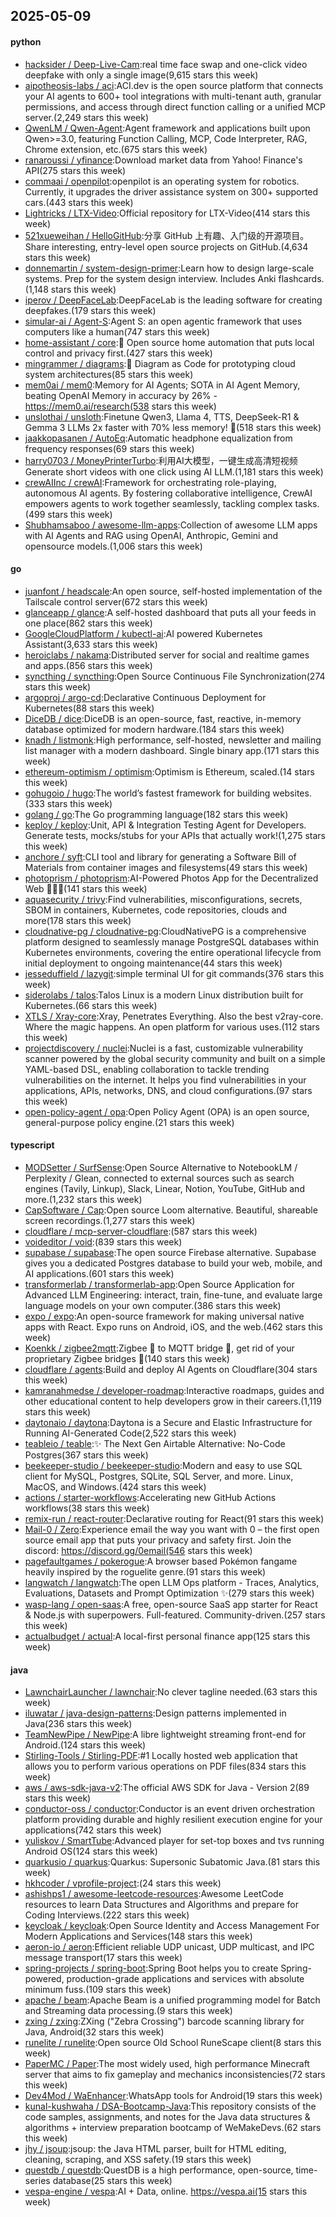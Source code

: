 ## 2025-05-09

#### python
* [hacksider / Deep-Live-Cam](https://github.com/hacksider/Deep-Live-Cam):real time face swap and one-click video deepfake with only a single image(9,615 stars this week)
* [aipotheosis-labs / aci](https://github.com/aipotheosis-labs/aci):ACI.dev is the open source platform that connects your AI agents to 600+ tool integrations with multi-tenant auth, granular permissions, and access through direct function calling or a unified MCP server.(2,249 stars this week)
* [QwenLM / Qwen-Agent](https://github.com/QwenLM/Qwen-Agent):Agent framework and applications built upon Qwen>=3.0, featuring Function Calling, MCP, Code Interpreter, RAG, Chrome extension, etc.(675 stars this week)
* [ranaroussi / yfinance](https://github.com/ranaroussi/yfinance):Download market data from Yahoo! Finance's API(275 stars this week)
* [commaai / openpilot](https://github.com/commaai/openpilot):openpilot is an operating system for robotics. Currently, it upgrades the driver assistance system on 300+ supported cars.(443 stars this week)
* [Lightricks / LTX-Video](https://github.com/Lightricks/LTX-Video):Official repository for LTX-Video(414 stars this week)
* [521xueweihan / HelloGitHub](https://github.com/521xueweihan/HelloGitHub):分享 GitHub 上有趣、入门级的开源项目。Share interesting, entry-level open source projects on GitHub.(4,634 stars this week)
* [donnemartin / system-design-primer](https://github.com/donnemartin/system-design-primer):Learn how to design large-scale systems. Prep for the system design interview. Includes Anki flashcards.(1,148 stars this week)
* [iperov / DeepFaceLab](https://github.com/iperov/DeepFaceLab):DeepFaceLab is the leading software for creating deepfakes.(179 stars this week)
* [simular-ai / Agent-S](https://github.com/simular-ai/Agent-S):Agent S: an open agentic framework that uses computers like a human(747 stars this week)
* [home-assistant / core](https://github.com/home-assistant/core):🏡 Open source home automation that puts local control and privacy first.(427 stars this week)
* [mingrammer / diagrams](https://github.com/mingrammer/diagrams):🎨 Diagram as Code for prototyping cloud system architectures(85 stars this week)
* [mem0ai / mem0](https://github.com/mem0ai/mem0):Memory for AI Agents; SOTA in AI Agent Memory, beating OpenAI Memory in accuracy by 26% - https://mem0.ai/research(538 stars this week)
* [unslothai / unsloth](https://github.com/unslothai/unsloth):Finetune Qwen3, Llama 4, TTS, DeepSeek-R1 & Gemma 3 LLMs 2x faster with 70% less memory! 🦥(518 stars this week)
* [jaakkopasanen / AutoEq](https://github.com/jaakkopasanen/AutoEq):Automatic headphone equalization from frequency responses(69 stars this week)
* [harry0703 / MoneyPrinterTurbo](https://github.com/harry0703/MoneyPrinterTurbo):利用AI大模型，一键生成高清短视频 Generate short videos with one click using AI LLM.(1,181 stars this week)
* [crewAIInc / crewAI](https://github.com/crewAIInc/crewAI):Framework for orchestrating role-playing, autonomous AI agents. By fostering collaborative intelligence, CrewAI empowers agents to work together seamlessly, tackling complex tasks.(499 stars this week)
* [Shubhamsaboo / awesome-llm-apps](https://github.com/Shubhamsaboo/awesome-llm-apps):Collection of awesome LLM apps with AI Agents and RAG using OpenAI, Anthropic, Gemini and opensource models.(1,006 stars this week)

#### go
* [juanfont / headscale](https://github.com/juanfont/headscale):An open source, self-hosted implementation of the Tailscale control server(672 stars this week)
* [glanceapp / glance](https://github.com/glanceapp/glance):A self-hosted dashboard that puts all your feeds in one place(862 stars this week)
* [GoogleCloudPlatform / kubectl-ai](https://github.com/GoogleCloudPlatform/kubectl-ai):AI powered Kubernetes Assistant(3,633 stars this week)
* [heroiclabs / nakama](https://github.com/heroiclabs/nakama):Distributed server for social and realtime games and apps.(856 stars this week)
* [syncthing / syncthing](https://github.com/syncthing/syncthing):Open Source Continuous File Synchronization(274 stars this week)
* [argoproj / argo-cd](https://github.com/argoproj/argo-cd):Declarative Continuous Deployment for Kubernetes(88 stars this week)
* [DiceDB / dice](https://github.com/DiceDB/dice):DiceDB is an open-source, fast, reactive, in-memory database optimized for modern hardware.(184 stars this week)
* [knadh / listmonk](https://github.com/knadh/listmonk):High performance, self-hosted, newsletter and mailing list manager with a modern dashboard. Single binary app.(171 stars this week)
* [ethereum-optimism / optimism](https://github.com/ethereum-optimism/optimism):Optimism is Ethereum, scaled.(14 stars this week)
* [gohugoio / hugo](https://github.com/gohugoio/hugo):The world’s fastest framework for building websites.(333 stars this week)
* [golang / go](https://github.com/golang/go):The Go programming language(182 stars this week)
* [keploy / keploy](https://github.com/keploy/keploy):Unit, API & Integration Testing Agent for Developers. Generate tests, mocks/stubs for your APIs that actually work!(1,275 stars this week)
* [anchore / syft](https://github.com/anchore/syft):CLI tool and library for generating a Software Bill of Materials from container images and filesystems(49 stars this week)
* [photoprism / photoprism](https://github.com/photoprism/photoprism):AI-Powered Photos App for the Decentralized Web 🌈💎✨(141 stars this week)
* [aquasecurity / trivy](https://github.com/aquasecurity/trivy):Find vulnerabilities, misconfigurations, secrets, SBOM in containers, Kubernetes, code repositories, clouds and more(178 stars this week)
* [cloudnative-pg / cloudnative-pg](https://github.com/cloudnative-pg/cloudnative-pg):CloudNativePG is a comprehensive platform designed to seamlessly manage PostgreSQL databases within Kubernetes environments, covering the entire operational lifecycle from initial deployment to ongoing maintenance(44 stars this week)
* [jesseduffield / lazygit](https://github.com/jesseduffield/lazygit):simple terminal UI for git commands(376 stars this week)
* [siderolabs / talos](https://github.com/siderolabs/talos):Talos Linux is a modern Linux distribution built for Kubernetes.(66 stars this week)
* [XTLS / Xray-core](https://github.com/XTLS/Xray-core):Xray, Penetrates Everything. Also the best v2ray-core. Where the magic happens. An open platform for various uses.(112 stars this week)
* [projectdiscovery / nuclei](https://github.com/projectdiscovery/nuclei):Nuclei is a fast, customizable vulnerability scanner powered by the global security community and built on a simple YAML-based DSL, enabling collaboration to tackle trending vulnerabilities on the internet. It helps you find vulnerabilities in your applications, APIs, networks, DNS, and cloud configurations.(97 stars this week)
* [open-policy-agent / opa](https://github.com/open-policy-agent/opa):Open Policy Agent (OPA) is an open source, general-purpose policy engine.(21 stars this week)

#### typescript
* [MODSetter / SurfSense](https://github.com/MODSetter/SurfSense):Open Source Alternative to NotebookLM / Perplexity / Glean, connected to external sources such as search engines (Tavily, Linkup), Slack, Linear, Notion, YouTube, GitHub and more.(1,232 stars this week)
* [CapSoftware / Cap](https://github.com/CapSoftware/Cap):Open source Loom alternative. Beautiful, shareable screen recordings.(1,277 stars this week)
* [cloudflare / mcp-server-cloudflare](https://github.com/cloudflare/mcp-server-cloudflare):(587 stars this week)
* [voideditor / void](https://github.com/voideditor/void):(839 stars this week)
* [supabase / supabase](https://github.com/supabase/supabase):The open source Firebase alternative. Supabase gives you a dedicated Postgres database to build your web, mobile, and AI applications.(601 stars this week)
* [transformerlab / transformerlab-app](https://github.com/transformerlab/transformerlab-app):Open Source Application for Advanced LLM Engineering: interact, train, fine-tune, and evaluate large language models on your own computer.(386 stars this week)
* [expo / expo](https://github.com/expo/expo):An open-source framework for making universal native apps with React. Expo runs on Android, iOS, and the web.(462 stars this week)
* [Koenkk / zigbee2mqtt](https://github.com/Koenkk/zigbee2mqtt):Zigbee 🐝 to MQTT bridge 🌉, get rid of your proprietary Zigbee bridges 🔨(140 stars this week)
* [cloudflare / agents](https://github.com/cloudflare/agents):Build and deploy AI Agents on Cloudflare(304 stars this week)
* [kamranahmedse / developer-roadmap](https://github.com/kamranahmedse/developer-roadmap):Interactive roadmaps, guides and other educational content to help developers grow in their careers.(1,119 stars this week)
* [daytonaio / daytona](https://github.com/daytonaio/daytona):Daytona is a Secure and Elastic Infrastructure for Running AI-Generated Code(2,522 stars this week)
* [teableio / teable](https://github.com/teableio/teable):✨ The Next Gen Airtable Alternative: No-Code Postgres(367 stars this week)
* [beekeeper-studio / beekeeper-studio](https://github.com/beekeeper-studio/beekeeper-studio):Modern and easy to use SQL client for MySQL, Postgres, SQLite, SQL Server, and more. Linux, MacOS, and Windows.(424 stars this week)
* [actions / starter-workflows](https://github.com/actions/starter-workflows):Accelerating new GitHub Actions workflows(38 stars this week)
* [remix-run / react-router](https://github.com/remix-run/react-router):Declarative routing for React(91 stars this week)
* [Mail-0 / Zero](https://github.com/Mail-0/Zero):Experience email the way you want with 0 – the first open source email app that puts your privacy and safety first. Join the discord: https://discord.gg/0email(546 stars this week)
* [pagefaultgames / pokerogue](https://github.com/pagefaultgames/pokerogue):A browser based Pokémon fangame heavily inspired by the roguelite genre.(91 stars this week)
* [langwatch / langwatch](https://github.com/langwatch/langwatch):The open LLM Ops platform - Traces, Analytics, Evaluations, Datasets and Prompt Optimization ✨(279 stars this week)
* [wasp-lang / open-saas](https://github.com/wasp-lang/open-saas):A free, open-source SaaS app starter for React & Node.js with superpowers. Full-featured. Community-driven.(257 stars this week)
* [actualbudget / actual](https://github.com/actualbudget/actual):A local-first personal finance app(125 stars this week)

#### java
* [LawnchairLauncher / lawnchair](https://github.com/LawnchairLauncher/lawnchair):No clever tagline needed.(63 stars this week)
* [iluwatar / java-design-patterns](https://github.com/iluwatar/java-design-patterns):Design patterns implemented in Java(236 stars this week)
* [TeamNewPipe / NewPipe](https://github.com/TeamNewPipe/NewPipe):A libre lightweight streaming front-end for Android.(124 stars this week)
* [Stirling-Tools / Stirling-PDF](https://github.com/Stirling-Tools/Stirling-PDF):#1 Locally hosted web application that allows you to perform various operations on PDF files(834 stars this week)
* [aws / aws-sdk-java-v2](https://github.com/aws/aws-sdk-java-v2):The official AWS SDK for Java - Version 2(89 stars this week)
* [conductor-oss / conductor](https://github.com/conductor-oss/conductor):Conductor is an event driven orchestration platform providing durable and highly resilient execution engine for your applications(742 stars this week)
* [yuliskov / SmartTube](https://github.com/yuliskov/SmartTube):Advanced player for set-top boxes and tvs running Android OS(124 stars this week)
* [quarkusio / quarkus](https://github.com/quarkusio/quarkus):Quarkus: Supersonic Subatomic Java.(81 stars this week)
* [hkhcoder / vprofile-project](https://github.com/hkhcoder/vprofile-project):(24 stars this week)
* [ashishps1 / awesome-leetcode-resources](https://github.com/ashishps1/awesome-leetcode-resources):Awesome LeetCode resources to learn Data Structures and Algorithms and prepare for Coding Interviews.(222 stars this week)
* [keycloak / keycloak](https://github.com/keycloak/keycloak):Open Source Identity and Access Management For Modern Applications and Services(148 stars this week)
* [aeron-io / aeron](https://github.com/aeron-io/aeron):Efficient reliable UDP unicast, UDP multicast, and IPC message transport(17 stars this week)
* [spring-projects / spring-boot](https://github.com/spring-projects/spring-boot):Spring Boot helps you to create Spring-powered, production-grade applications and services with absolute minimum fuss.(109 stars this week)
* [apache / beam](https://github.com/apache/beam):Apache Beam is a unified programming model for Batch and Streaming data processing.(9 stars this week)
* [zxing / zxing](https://github.com/zxing/zxing):ZXing ("Zebra Crossing") barcode scanning library for Java, Android(32 stars this week)
* [runelite / runelite](https://github.com/runelite/runelite):Open source Old School RuneScape client(8 stars this week)
* [PaperMC / Paper](https://github.com/PaperMC/Paper):The most widely used, high performance Minecraft server that aims to fix gameplay and mechanics inconsistencies(72 stars this week)
* [Dev4Mod / WaEnhancer](https://github.com/Dev4Mod/WaEnhancer):WhatsApp tools for Android(19 stars this week)
* [kunal-kushwaha / DSA-Bootcamp-Java](https://github.com/kunal-kushwaha/DSA-Bootcamp-Java):This repository consists of the code samples, assignments, and notes for the Java data structures & algorithms + interview preparation bootcamp of WeMakeDevs.(62 stars this week)
* [jhy / jsoup](https://github.com/jhy/jsoup):jsoup: the Java HTML parser, built for HTML editing, cleaning, scraping, and XSS safety.(19 stars this week)
* [questdb / questdb](https://github.com/questdb/questdb):QuestDB is a high performance, open-source, time-series database(25 stars this week)
* [vespa-engine / vespa](https://github.com/vespa-engine/vespa):AI + Data, online. https://vespa.ai(15 stars this week)
